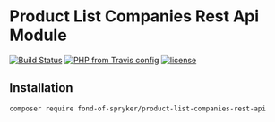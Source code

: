 # Product List Companies Rest Api Module
[![Build Status](https://travis-ci.org/fond-of/spryker-product-list-companies-rest-api.svg?branch=master)](https://travis-ci.org/fond-of/spryker-product-list-companies-rest-api)
[![PHP from Travis config](https://img.shields.io/travis/php-v/symfony/symfony.svg)](https://php.net/)
[![license](https://img.shields.io/github/license/mashape/apistatus.svg)](https://packagist.org/packages/fond-of-spryker/product-list-companies-rest-api)

## Installation

```
composer require fond-of-spryker/product-list-companies-rest-api
```
